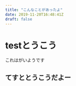 ```yaml
---
title: "こんなことがあったよ"
date: 2019-11-20T16:48:41Z
draft: false
---
```


# testとうこう
これはがいようです

## てすととうこうだよー
